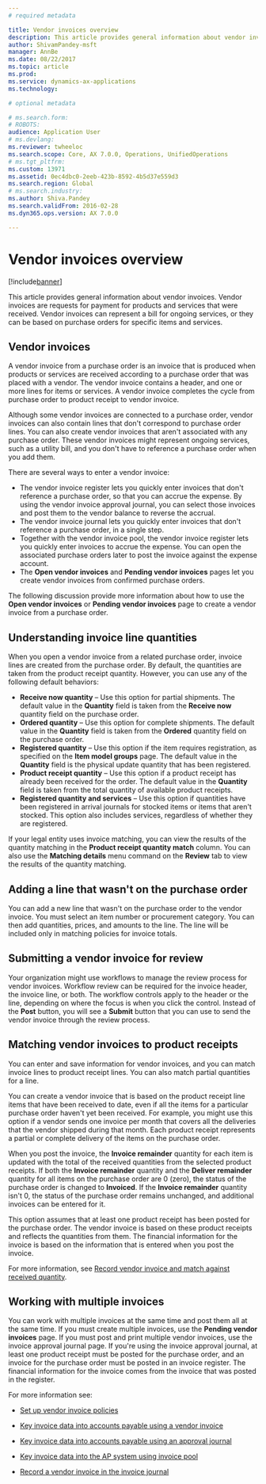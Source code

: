 ```yaml
---
# required metadata

title: Vendor invoices overview
description: This article provides general information about vendor invoices. Vendor invoices are requests for payment for products and services that were received. Vendor invoices can represent a bill for ongoing services, or they can be based on purchase orders for specific items and services. 
author: ShivamPandey-msft
manager: AnnBe
ms.date: 08/22/2017
ms.topic: article
ms.prod: 
ms.service: dynamics-ax-applications
ms.technology: 

# optional metadata

# ms.search.form: 
# ROBOTS: 
audience: Application User
# ms.devlang: 
ms.reviewer: twheeloc
ms.search.scope: Core, AX 7.0.0, Operations, UnifiedOperations
# ms.tgt_pltfrm: 
ms.custom: 13971
ms.assetid: 0ec4dbc0-2eeb-423b-8592-4b5d37e559d3
ms.search.region: Global
# ms.search.industry: 
ms.author: Shiva.Pandey
ms.search.validFrom: 2016-02-28
ms.dyn365.ops.version: AX 7.0.0

---
```


# Vendor invoices overview

[!include[banner](../includes/banner.md)]


This article provides general information about vendor invoices. Vendor invoices are requests for payment for products and services that were received. Vendor invoices can represent a bill for ongoing services, or they can be based on purchase orders for specific items and services. 

Vendor invoices
---------------

A vendor invoice from a purchase order is an invoice that is produced when products or services are received according to a purchase order that was placed with a vendor. The vendor invoice contains a header, and one or more lines for items or services. A vendor invoice completes the cycle from purchase order to product receipt to vendor invoice. 

Although some vendor invoices are connected to a purchase order, vendor invoices can also contain lines that don't correspond to purchase order lines. You can also create vendor invoices that aren't associated with any purchase order. These vendor invoices might represent ongoing services, such as a utility bill, and you don't have to reference a purchase order when you add them. 

There are several ways to enter a vendor invoice:

-   The vendor invoice register lets you quickly enter invoices that don't reference a purchase order, so that you can accrue the expense. By using the vendor invoice approval journal, you can select those invoices and post them to the vendor balance to reverse the accrual.
-   The vendor invoice journal lets you quickly enter invoices that don't reference a purchase order, in a single step.
-   Together with the vendor invoice pool, the vendor invoice register lets you quickly enter invoices to accrue the expense. You can open the associated purchase orders later to post the invoice against the expense account.
-   The **Open vendor invoices** and **Pending vendor invoices** pages let you create vendor invoices from confirmed purchase orders.

The following discussion provide more information about how to use the **Open vendor invoices** or **Pending vendor invoices** page to create a vendor invoice from a purchase order.

## Understanding invoice line quantities
When you open a vendor invoice from a related purchase order, invoice lines are created from the purchase order. By default, the quantities are taken from the product receipt quantity. However, you can use any of the following default behaviors:

-   **Receive now quantity** – Use this option for partial shipments. The default value in the **Quantity** field is taken from the **Receive now** quantity field on the purchase order.
-   **Ordered quantity** – Use this option for complete shipments. The default value in the **Quantity** field is taken from the **Ordered** quantity field on the purchase order.
-   **Registered quantity** – Use this option if the item requires registration, as specified on the **Item model groups** page. The default value in the **Quantity** field is the physical update quantity that has been registered.
-   **Product receipt quantity** – Use this option if a product receipt has already been received for the order. The default value in the **Quantity** field is taken from the total quantity of available product receipts.
-   **Registered quantity and services** – Use this option if quantities have been registered in arrival journals for stocked items or items that aren't stocked. This option also includes services, regardless of whether they are registered.

If your legal entity uses invoice matching, you can view the results of the quantity matching in the **Product receipt quantity match** column. You can also use the **Matching details** menu command on the **Review** tab to view the results of the quantity matching.

## Adding a line that wasn't on the purchase order
You can add a new line that wasn't on the purchase order to the vendor invoice. You must select an item number or procurement category. You can then add quantities, prices, and amounts to the line. The line will be included only in matching policies for invoice totals.

## Submitting a vendor invoice for review
Your organization might use workflows to manage the review process for vendor invoices. Workflow review can be required for the invoice header, the invoice line, or both. The workflow controls apply to the header or the line, depending on where the focus is when you click the control. Instead of the **Post** button, you will see a **Submit** button that you can use to send the vendor invoice through the review process.

## Matching vendor invoices to product receipts
You can enter and save information for vendor invoices, and you can match invoice lines to product receipt lines. You can also match partial quantities for a line. 

You can create a vendor invoice that is based on the product receipt line items that have been received to date, even if all the items for a particular purchase order haven't yet been received. For example, you might use this option if a vendor sends one invoice per month that covers all the deliveries that the vendor shipped during that month. Each product receipt represents a partial or complete delivery of the items on the purchase order. 

When you post the invoice, the **Invoice remainder** quantity for each item is updated with the total of the received quantities from the selected product receipts. If both the **Invoice remainder** quantity and the **Deliver remainder** quantity for all items on the purchase order are 0 (zero), the status of the purchase order is changed to **Invoiced**. If the **Invoice remainder** quantity isn't 0, the status of the purchase order remains unchanged, and additional invoices can be entered for it.

This option assumes that at least one product receipt has been posted for the purchase order. The vendor invoice is based on these product receipts and reflects the quantities from them. The financial information for the invoice is based on the information that is entered when you post the invoice.

For more information, see [Record vendor invoice and match against received quantity](../accounts-receivable/tasks/record-vendor-invoice-match-against-received-quantity.md).

## Working with multiple invoices

You can work with multiple invoices at the same time and post them all at the same time. If you must create multiple invoices, use the **Pending vendor invoices** page. If you must post and print multiple vendor invoices, use the invoice approval journal page. If you're using the invoice approval journal, at least one product receipt must be posted for the purchase order, and an invoice for the purchase order must be posted in an invoice register. The financial information for the invoice comes from the invoice that was posted in the register.


For more information see:

 - [Set up vendor invoice policies](../accounts-receivable/tasks/set-up-vendor-invoice-policies.md) 

 - [Key invoice data into accounts payable using a vendor invoice](tasks/key-invoice-data-ap-system-vendor-invoice.md)
 
 - [Key invoice data into accounts payable using an approval journal](tasks/key-invoice-data-into-ap-system-approval-journal.md)
  
 - [Key invoice data into the AP system using invoice pool](tasks/key-invoice-data-into-ap-system-invoice-pool.md)
 
 - [Record a vendor invoice in the invoice journal](tasks/record-vendor-invoice-invoice-journal.md)


